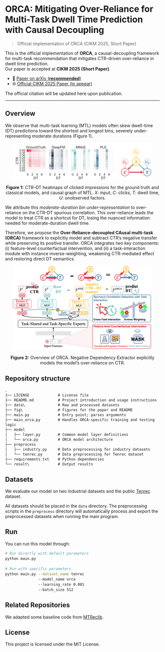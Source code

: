 # ORCA: Mitigating Over-Reliance for Multi-Task Dwell Time Prediction with Causal Decoupling
> Official implementation of ORCA (CIKM 2025, Short Paper)

This is the official implementation of **ORCA**, a causal-decoupling framework for multi-task recommendation that mitigates CTR-driven over-reliance in dwell time prediction.  
Our paper is accepted at **CIKM 2025 (Short Paper)**.  

- :page_facing_up: [Paper on arXiv (**recommended**)](https://arxiv.org/abs/2508.16573)  
- :globe_with_meridians: [Official CIKM 2025 Paper (to appear)](PROJECT_PAGE_PLACEHOLDER)  

The official citation will be updated here upon publication.

---

## Overview


We observe that multi-task learning (MTL) models often skew dwell-time (DT) predictions toward the shortest and longest bins, severely under-representing moderate durations (Figure 1).  


<div align="center">
      <img src="./fig/heatmap.png" width="90%" alt="CTR–DT heatmaps of clicked impressions for the ground truth and classical models, and causal graph of MTL.">
      <p><strong><figcaption>Figure 1:</strong> CTR–DT heatmaps of clicked impressions for the ground truth and classical models, and causal graph of MTL. <i>X</i>: input, <i>C</i>: clicks, <i>T</i>: dwell time, <i>U</i>: unobserved factors.</p>
</div>

We attribute this *moderate-duration bin under-representation* to over-reliance on the CTR-DT spurious correlation. This over-reliance leads the model to treat CTR as a shortcut for DT, losing the nuanced information needed for moderate-duration dwell time.

Therefore, we propose the **Over-Reliance-decoupled CAusal multi-task (ORCA)** framework to explicitly
model and subtract CTR’s negative transfer while preserving its positive transfer. ORCA integrates two key components: (i) feature-level counterfactual intervention, and (ii) a task-interaction module with instance inverse-weighting, weakening CTR-mediated effect and restoring direct DT semantics. 

<div align="center">
      <img src="./fig/model.png" width="90%" alt="Overview of ORCA. Negative Dependency Extractor explicitly models the model’s over-reliance on CTR.">
      <p><strong><figcaption>Figure 2:</strong> Overview of ORCA. Negative Dependency Extractor explicitly models the model’s over-reliance on CTR.</p>
</div>

## Repository structure

```text
.
├── LICENSE             # License file
├── README.md           # Project introduction and usage instructions
├── data\               # Raw and processed datasets
├── fig\                # Figures for the paper and README
├── main.py             # Entry point; parses arguments
├── main_orca.py        # Handles ORCA-specific training and testing logic
├── model
│   ├── layer.py        # Common model layer definitions
│   └── orca.py         # ORCA model architecture
├── preprocess
│   ├── industry.py     # Data preprocessing for industry datasets
│   └── tenrec.py       # Data preprocessing for Tenrec dataset
├── requirements.txt    # Python dependencies
└── result\             # Output results
```

## Datasets

We evaluate our model on two industrial datasets and the public [Tenrec](https://tenrec0.github.io) dataset.  

All datasets should be placed in the `data` directory. The preprocessing scripts in the `preprocess` directory will automatically process and export the preprocessed datasets when running the main program.

## Run

You can run this model through:

```bash
# Run directly with default parameters 
python main.py

# Run with specific parameters
python main.py --dataset_name tenrec
               --model_name orca
               --learning_rate 0.001
               --batch_size 512
```


## Related Repositories

We adapted some baseline code from [MTReclib](https://github.com/easezyc/Multitask-Recommendation-Library).

## License
This project is licensed under the MIT License.
